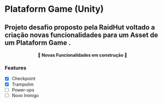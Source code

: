 # Plataform Game (Unity)

## Projeto desafio proposto pela RaidHut voltado a criação novas funcionalidades para um Asset de um Plataform Game .

<h4 align="center"> 
	🚧  Novas Funcionalidades em construção  🚧
</h4>

### Features

- [x] Checkpoint
- [x] Trampolim
- [ ] Power-ups
- [ ] Novo Inimigo